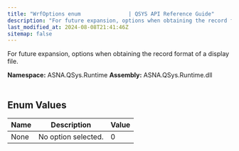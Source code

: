 ```yaml
---
title: "WrfOptions enum               | QSYS API Reference Guide"
description: "For future expansion, options when obtaining the record format of a display file. "
last_modified_at: 2024-08-08T21:41:46Z
sitemap: false
---
```


For future expansion, options when obtaining the record format of a display file.

**Namespace:** ASNA.QSys.Runtime
**Assembly:** ASNA.QSys.Runtime.dll
<br>
<br>

## Enum Values

| Name | Description | Value
| --- | --- | --- 
| None | No option selected. | 0 |
